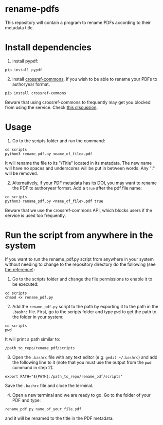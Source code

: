 # rename-pdfs
This repository will contain a program to rename PDFs according to their metadata title.

# Install dependencies

1. Install pypdf:
```
pip install pypdf
```

2. Install [crossref-commons](https://gitlab.com/crossref/crossref_commons_py/-/tree/master?ref_type=heads), if you wish to be able to rename your PDFs to authoryear format.
```
pip install crossref-commons
```
Beware that using crossref-commons to frequently may get you blocked from using the service. Check [this discussion](https://www.crossref.org/documentation/retrieve-metadata/rest-api/tips-for-using-the-crossref-rest-api/).

# Usage

1. Go to the scripts folder and run the command:
```
cd scripts
python3 rename_pdf.py <name_of_file>.pdf
```
It will rename the file to its "/Title" located in its metadata. The new name will have no spaces and underscores will be put in between words. Any ":" will be removed.

2. Alternatively, if your PDF metadata has its DOI, you may want to rename the PDF to authoryear format. Add a `true` after the pdf file name:
```
cd scripts
python3 rename_pdf.py <name_of_file>.pdf true
```
Beware that we use the crossref-commons API, which blocks users if the service is used too frequently.

# Run the script from anywhere in the system
If you want to run the rename_pdf.py script from anywhere in your system without needing to change to the repository directory do the following (see [the reference](https://www.reddit.com/r/linux4noobs/comments/i0172u/adding_python_scripts_to_path_variable_without/)):

1. Go to the scripts folder and change the file permissions to enable it to be executed:
```
cd scripts
chmod +x rename_pdf.py
```

2. Add the `rename_pdf.py` script to the path by exporting it to the path in the `.bashrc` file. First, go to the scripts folder and type `pwd` to get the path to the folder in your system:
```
cd scripts
pwd
```
It will print a path similar to:
```
/path_to_repo/rename_pdf/scripts
```

3. Open the `.bashrc` file with any text editor (e.g: `gedit ~/.bashrc`) and add the following line to it (note that you must use the output from the `pwd` command in step 2):
```
export PATH="${PATH}:/path_to_repo/rename_pdf/scripts"
```
Save the `.bashrc` file and close the terminal.

4. Open a new terminal and we are ready to go. Go to the folder of your PDF and type:
```
rename_pdf.py name_of_your_file.pdf
```
and it will be renamed to the title in the PDF metadata.
